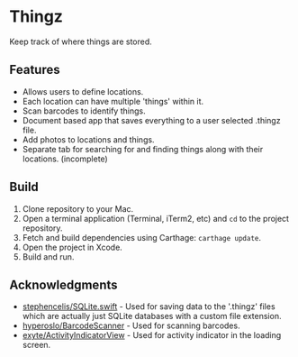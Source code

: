 Thingz
=====

Keep track of where things are stored. 

Features
----------

- Allows users to define locations.
- Each location can have multiple 'things' within it. 
- Scan barcodes to identify things.
- Document based app that saves everything to a user selected .thingz file. 
- Add photos to locations and things. 
- Separate tab for searching for and finding things along with their locations. (incomplete)

Build
------

1. Clone repository to your Mac.
2. Open a terminal application (Terminal, iTerm2, etc) and `cd` to the project repository.
3. Fetch and build dependencies using Carthage: `carthage update`.
4. Open the project in Xcode.
4. Build and run.

Acknowledgments
---------------------

- [stephencelis/SQLite.swift](https://github.com/stephencelis/SQLite.swift) - Used for saving data to the '.thingz' files which are actually just SQLite databases with a custom file extension.
- [hyperoslo/BarcodeScanner](https://github.com/hyperoslo/BarcodeScanner) - Used for scanning barcodes.
- [exyte/ActivityIndicatorView](https://github.com/exyte/ActivityIndicatorView) - Used for activity indicator in the loading screen.
